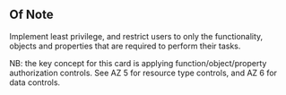 ## Of Note

Implement least privilege, and restrict users to only the functionality, objects and properties that are required to perform their tasks.

NB: the key concept for this card is applying function/object/property authorization controls. See AZ 5 for resource type controls, and AZ 6 for data controls.
